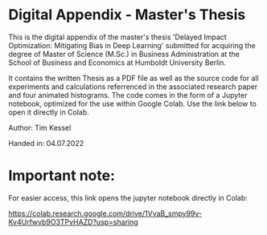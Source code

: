 # Digital Appendix - Master's Thesis

This is the digital appendix of the master's thesis 'Delayed Impact Optimization: Mitigating Bias in Deep Learning' submitted for acquiring the degree of
Master of Science (M.Sc.) in Business Administration at the School of Business and Economics at Humboldt University Berlin.

It contains the written Thesis as a PDF file as well as the source code for all experiments and calculations referrenced in the associated research paper and four animated histograms. The code comes in the form of a Jupyter notebook, optimized for the use within Google Colab. Use the link below to open it directly in Colab.


Author: Tim Kessel

Handed in: 04.07.2022


# Important note: 
For easier access, this link opens the jupyter notebook directly in Colab:

https://colab.research.google.com/drive/1VvaB_smpy99v-Kv4Urfwvb9O3TPvHAZD?usp=sharing
